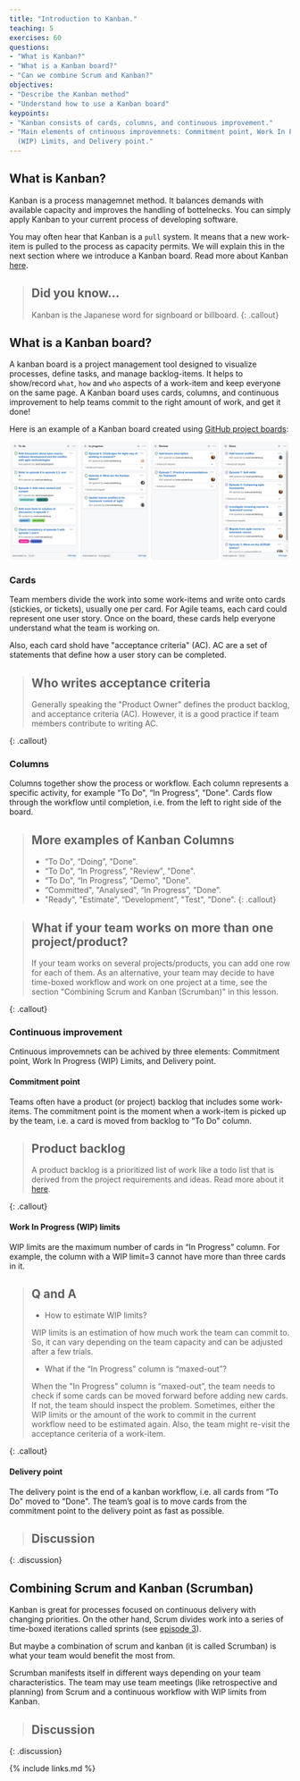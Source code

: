 ```yaml
---
title: "Introduction to Kanban."
teaching: 5
exercises: 60
questions:
- "What is Kanban?"
- "What is a Kanban board?"
- "Can we combine Scrum and Kanban?"
objectives:
- "Describe the Kanban method"
- "Understand how to use a Kanban board"
keypoints:
- "Kanban consists of cards, columns, and continuous improvement."
- "Main elements of cntinuous improvemnets: Commitment point, Work In Progress
  (WIP) Limits, and Delivery point."
---
```


## What is Kanban?

Kanban is a process managemnet method. It balances demands with available
capacity and improves the handling of bottelnecks. You can simply apply Kanban to
your current process of developing software.

You may often hear that Kanban is a `pull` system. It means that a new work-item
is pulled to the process as capacity permits. We will explain this in the next
section where we introduce a Kanban board. Read more about Kanban
[here](https://www.atlassian.com/agile/kanban).

> ## Did you know...
>
> Kanban is the Japanese word for signboard or billboard.
{: .callout}

## What is a Kanban board?

A kanban board is a project management tool designed to visualize processes,
define tasks, and manage backlog-items. It helps to show/record `what`, `how`
and `who` aspects of a work-item and keep everyone on the same page. A Kanban
board uses cards, columns, and continuous improvement to help teams commit to
the right amount of work, and get it done!

Here is an example of a Kanban board created using
[GitHub project boards](https://docs.github.com/en/issues/organizing-your-work-with-project-boards):

![Kanban board](../fig/kanban_board.png)

### Cards

Team members divide the work into some work-items and write onto cards
(stickies, or tickets), usually one per card. For Agile teams, each card could
represent one user story. Once on the board, these cards help everyone
understand what the team is working on.

Also, each card shold have "acceptance criteria" (AC). AC are a set of
statements that define how a user story can be completed.

> ## Who writes acceptance criteria
>
> Generally speaking the "Product Owner" defines the product backlog, and
> acceptance criteria (AC). However, it is a good practice if team members
> contribute to writing AC.
>
{: .callout}

### Columns

Columns together show the process or workflow. Each column represents a specific
activity, for example “To Do", “In Progress”, "Done". Cards flow through the
workflow until completion, i.e. from the left to right side of the board.

> ## More examples of Kanban Columns
>
> - “To Do", “Doing”, "Done".
> - “To Do", “In Progress”, "Review", "Done".
> - “To Do", “In Progress”, "Demo", "Done".
> - “Committed", "Analysed", “In Progress”, "Done".
> - "Ready", "Estimate", “Development”, "Test", "Done".
{: .callout}

> ## What if your team works on more than one project/product?
>
> If your team works on several projects/products, you can add one row for each
> of them. As an alternative, your team may decide to have time-boxed workflow
> and work on one project at a time, see the section "Combining Scrum and Kanban
> (Scrumban)" in this lesson.
>
{: .callout}

### Continuous improvement

Cntinuous improvemnets can be achived by three elements: Commitment point, Work
In Progress (WIP) Limits, and Delivery point.

#### Commitment point

Teams often have a product (or project) backlog that includes some work-items.
The commitment point is the moment when a work-item is picked up by the team,
i.e. a card is moved from backlog to “To Do" column.

> ## Product backlog
>
> A product backlog is a prioritized list of work like a todo list that is
> derived from the project requirements and ideas.
> Read more about it [here](https://www.atlassian.com/agile/scrum/backlogs).
>
{: .callout}

#### Work In Progress (WIP) limits

WIP limits are the maximum number of cards in “In Progress” column. For example,
the column with a WIP limit=3 cannot have more than three cards in it.

> ## Q and A
>
> - How to estimate WIP limits?
>
> WIP limits is an estimation of how much work the team can commit to. So, it
> can vary depending on the team capacity and can be adjusted after a few
> trials.
>
> - What if the “In Progress” column is “maxed-out”?
>
> When the "In Progress” column is “maxed-out”, the team needs to check if some
> cards can be moved forward before adding new cards. If not, the team should
> inspect the problem. Sometimes, either the WIP limits or the amount of the
> work to commit in the current workflow need to be estimated again. Also, the
> team might re-visit the acceptance ceriteria of a work-item.
>
{: .callout}

#### Delivery point

The delivery point is the end of a kanban workflow, i.e. all cards from “To Do"
moved to "Done". The team’s goal is to move cards from the commitment point to
the delivery point as fast as possible.

<!-- TODO add a discussion about a workflow, clumn names -->
> ## Discussion
>
>
{: .discussion}

## Combining Scrum and Kanban (Scrumban)

Kanban is great for processes focused on continuous delivery with changing
priorities. On the other hand, Scrum divides work into a series of time-boxed
iterations called sprints (see [episode 3](./03-scrum-into.md)).

But maybe a combination of scrum and kanban (it is called Scrumban) is what your
team would benefit the most from.

Scrumban manifests itself in different ways depending on your team
characteristics. The team may use team meetings (like retrospective and
planning) from Scrum and a continuous workflow with WIP limits from Kanban.

> ## Discussion
>
>
{: .discussion}

{% include links.md %}


